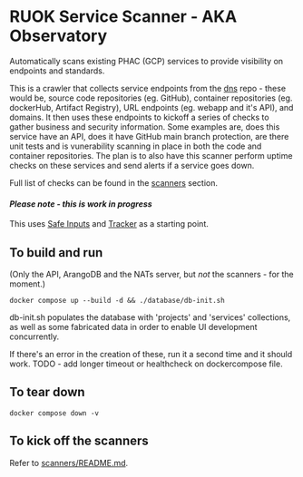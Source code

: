 # RUOK Service Scanner - AKA Observatory

Automatically scans existing PHAC (GCP) services to provide visibility on endpoints and standards. 

This is a crawler that collects service endpoints from the [dns](https://github.com/PHACDataHub/dns/tree/main/dns-records) repo - these would be, source code repositories (eg. GitHub), container repositories (eg. dockerHub, Artifact Registry), URL endpoints (eg. webapp and it's API), and domains.  It then uses these endpoints to kickoff a series of checks to gather business and security information.  Some examples are, does this service have an API, does it have  GitHub main branch protection, are there unit tests and is vunerability scanning in place in both the code and container repositories. The plan is to also have this scanner perform uptime checks on these services and send alerts if a service goes down.  

Full list of checks can be found in the [scanners](./scanners) section. 


#### *Please note - this is work in progress* 

This uses [Safe Inputs](https://github.com/PHACDataHub/safe-inputs) and [Tracker](https://github.com/canada-ca/tracker) as a starting point.

## To build and run 
(Only the API, ArangoDB and the NATs server, but *not* the scanners - for the moment.) 
```
docker compose up --build -d && ./database/db-init.sh
```
db-init.sh populates the database with 'projects' and 'services' collections, as well as some fabricated data in order to enable UI development concurrently.

If there's an error in the creation of these, run it a second time and it should work. TODO - add longer timeout or healthcheck on dockercompose file. 

## To tear down 
```
docker compose down -v
```
## To kick off the scanners
Refer to [scanners/README.md](./scanners/README.md).





